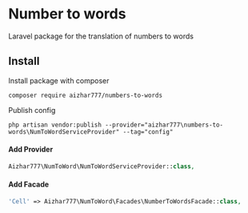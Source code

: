 # Number to words
Laravel package for the translation of numbers to words

## Install
Install package with composer
```
composer require aizhar777/numbers-to-words
```
Publish config
```
php artisan vendor:publish --provider="aizhar777\numbers-to-words\NumToWordServiceProvider" --tag="config"
```

#### Add Provider
```php
Aizhar777\NumToWord\NumToWordServiceProvider::class,
```
#### Add Facade
```php
'Cell' => Aizhar777\NumToWord\Facades\NumberToWordsFacade::class,
```